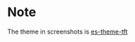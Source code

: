 # Note

The theme in screenshots is [es-theme-tft](https://github.com/anthonycaccese/es-theme-tft) 
